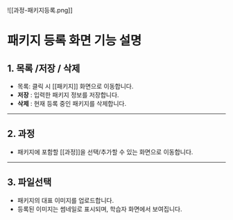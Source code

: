![[과정-패키지등록.png]]

# 패키지 등록 화면 기능 설명

## 1. **목록 /저장 / 삭제**
- 목록: 클릭 시 [[패키지]] 화면으로 이동합니다.  
- **저장** : 입력한 패키지 정보를 저장합니다.  
- **삭제** : 현재 등록 중인 패키지를 삭제합니다. 

---

## 2. **과정**
-  패키지에 포함할 [[과정]]을 선택/추가할 수 있는 화면으로 이동합니다.  

---

## 3. **파일선택**
- 패키지의 대표 이미지를 업로드합니다.  
- 등록된 이미지는 썸네일로 표시되며, 학습자 화면에서 보여집니다.  
